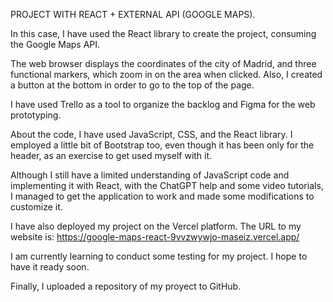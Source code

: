 PROJECT WITH REACT + EXTERNAL API (GOOGLE MAPS).

In this case, I have used the React library to create the project, consuming the Google Maps API.

The web browser displays the coordinates of the city of Madrid, and three functional markers, which zoom in on the area when clicked. Also, I created a button at the bottom in order to go to the top of the page.

I have used Trello as a tool to organize the backlog and Figma for the web prototyping.

About the code, I have used JavaScript, CSS, and the React library. I employed a little bit of Bootstrap too, even though it has been only for the header, as an exercise to get used myself with it.

Although I still have a limited understanding of JavaScript code and implementing it with React, with the ChatGPT help and some video tutorials, I managed to get the application to work and made some modifications to customize it.

I have also deployed my project on the Vercel platform. The URL to my website is:
https://google-maps-react-9vvzwywjo-maseiz.vercel.app/

I am currently learning to conduct some testing for my project. I hope to have it ready soon.

Finally, I uploaded a repository of my proyect to GitHub.



